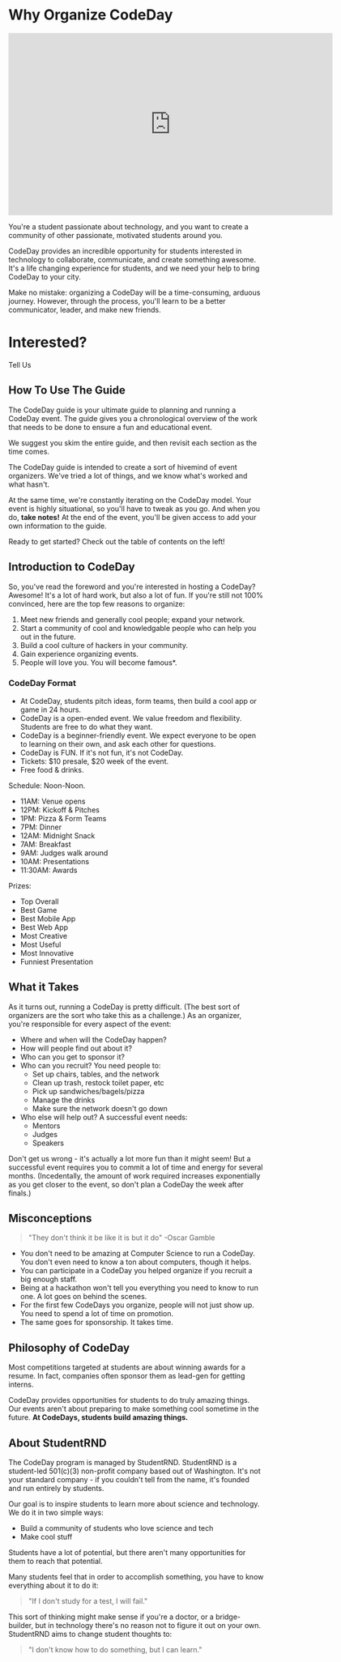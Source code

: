 Why Organize CodeDay
============


 
<iframe width="640" height="360" src="http://www.youtube.com/embed/_ISs-R6guAE" frameborder="0" allowfullscreen></iframe>

You're a student passionate about technology, and you want to create a community of other passionate, motivated students around you. 
 
CodeDay provides an incredible opportunity for students interested in technology to collaborate, communicate, and create something awesome. It's a life changing experience for students, and we need your help to bring CodeDay to your city.
 
Make no mistake: organizing a CodeDay will be a time-consuming, arduous journey. However, through the process, you'll learn to be a better communicator, leader, and make new friends. 
 
Interested?
===========

Tell Us

How To Use The Guide
--------------------

The CodeDay guide is your ultimate guide to planning and running a CodeDay event. The guide gives you a chronological overview of the work that needs to be done to ensure a fun and educational event.

We suggest you skim the entire guide, and then revisit each section as the time comes.

The CodeDay guide is intended to create a sort of hivemind of event organizers. We've tried a lot of things, and we know what's worked and what hasn't.

At the same time, we're constantly iterating on the CodeDay model. Your event is highly situational, so you'll have to tweak as you go. And when you do, **take notes!** At the end of the event, you'll be given access to add your own information to the guide.

Ready to get started? Check out the table of contents on the left!

Introduction to CodeDay
-----------------------

So, you've read the foreword and you're interested in hosting a CodeDay? Awesome! It's a lot of hard work, but also a lot of fun. If you're still not 100% convinced, here are the top few reasons to organize:

1. Meet new friends and generally cool people; expand your network.
2. Start a community of cool and knowledgable people who can help you out in the future.
3. Build a cool culture of hackers in your community.
4. Gain experience organizing events.
5. People will love you. You will become famous*.

### CodeDay Format

* At CodeDay, students pitch ideas, form teams, then build a cool app or game in 24 hours. 
* CodeDay is a open-ended event. We value freedom and flexibility. Students are free to do what they want. 
* CodeDay is a beginner-friendly event. We expect everyone to be open to learning on their own, and ask each other for questions. 
* CodeDay is FUN. If it's not fun, it's not CodeDay. 
* Tickets: $10 presale, $20 week of the event. 
* Free food & drinks. 

Schedule: Noon-Noon. 
* 11AM: Venue opens
* 12PM: Kickoff & Pitches
* 1PM: Pizza & Form Teams
* 7PM: Dinner
* 12AM: Midnight Snack
* 7AM: Breakfast
* 9AM: Judges walk around
* 10AM: Presentations
* 11:30AM: Awards

Prizes: 
* Top Overall
* Best Game
* Best Mobile App
* Best Web App
* Most Creative
* Most Useful
* Most Innovative
* Funniest Presentation

What it Takes
-------------

As it turns out, running a CodeDay is pretty difficult. (The best sort of organizers are the sort who take this as a challenge.) As an organizer, you're responsible for every aspect of the event:

 * Where and when will the CodeDay happen?
 * How will people find out about it?
 * Who can you get to sponsor it?
 * Who can you recruit? You need people to:
    * Set up chairs, tables, and the network
    * Clean up trash, restock toilet paper, etc
    * Pick up sandwiches/bagels/pizza
    * Manage the drinks
    * Make sure the network doesn't go down
 * Who else will help out? A successful event needs:
    * Mentors
    * Judges
    * Speakers

Don't get us wrong - it's actually a lot more fun than it might seem! But a successful event requires you to commit a lot of time and energy for several months. (Incedentally, the amount of work required increases exponentially as you get closer to the event, so don't plan a CodeDay the week after finals.)

Misconceptions
--------------

> "They don't think it be like it is but it do" -Oscar Gamble

 * You don't need to be amazing at Computer Science to run a CodeDay. You don't even need to know a ton about computers, though it helps.
 * You can participate in a CodeDay you helped organize if you recruit a big enough staff.
 * Being at a hackathon won't tell you everything you need to know to run one. A lot goes on behind the scenes.
 * For the first few CodeDays you organize, people will not just show up. You need to spend a lot of time on promotion.
 * The same goes for sponsorship. It takes time.

Philosophy of CodeDay
---------------------
Most competitions targeted at students are about winning awards for a resume. In fact, companies often sponsor them as lead-gen for getting interns.

CodeDay provides opportunities for students to do truly amazing things. Our events aren't about preparing to make something cool sometime in the future. **At CodeDays, students build amazing things.**

About StudentRND
-----------------

The CodeDay program is managed by StudentRND. StudentRND is a student-led 501(c)(3) non-profit company based out of Washington. It's not your standard company - if you couldn't tell from the name, it's founded and run entirely by students.

Our goal is to inspire students to learn more about science and technology. We do it in two simple ways:

  * Build a community of students who love science and tech
  * Make cool stuff

Students have a lot of potential, but there aren't many opportunities for them to reach that potential. 

Many students feel that in order to accomplish something, you have to know everything about it to do it:

> "If I don't study for a test, I will fail."

This sort of thinking might make sense if you're a doctor, or a bridge-builder, but in technology there's no reason not to figure it out on your own. StudentRND aims to change student thoughts to:

> "I don't know how to do something, but I can learn."
